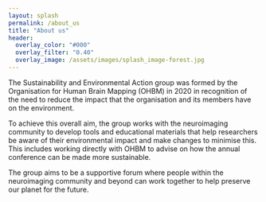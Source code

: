 ```yaml
---
layout: splash
permalink: /about_us
title: "About us"
header:
  overlay_color: "#000"
  overlay_filter: "0.40"
  overlay_image: /assets/images/splash_image-forest.jpg
---
```


The Sustainability and Environmental Action group was formed by the Organisation for Human Brain Mapping (OHBM) in 2020 in recognition of the need to reduce the impact that the organisation and its members have on the environment.

To achieve this overall aim, the group works with the neuroimaging community to develop tools and educational materials that help researchers be aware of their environmental impact and make changes to minimise this. This includes working directly with OHBM to advise on how the annual conference can be made more sustainable.

The group aims to be a supportive forum where people within the neuroimaging community and beyond can work together to help preserve our planet for the future.
